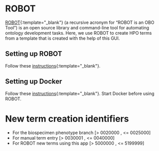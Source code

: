 # ROBOT

[ROBOT](https://pubmed.ncbi.nlm.nih.gov/31357927/){:template="_blank"} (a recursive acronym for “ROBOT is an OBO Tool”) is an open source library and command-line tool for automating ontology development tasks.
Here, we use ROBOT to create HPO terms from a template that is created
with the help of this GUI.

## Setting up ROBOT
Follow these [instructions](https://robot.obolibrary.org/){:template="_blank"}.

## Setting up Docker
Follow these [instructions](https://docs.docker.com/get-docker/){:template="_blank"}.
Start Docker before using ROBOT.

# New term creation identifiers

- For the biospecimen phenotype branch [> 0020000 , <= 0025000]
- For manual term entry [> 0030001 , <= 0040000]
- For ROBOT new terms using this app [> 5000000 , <= 5199999]
